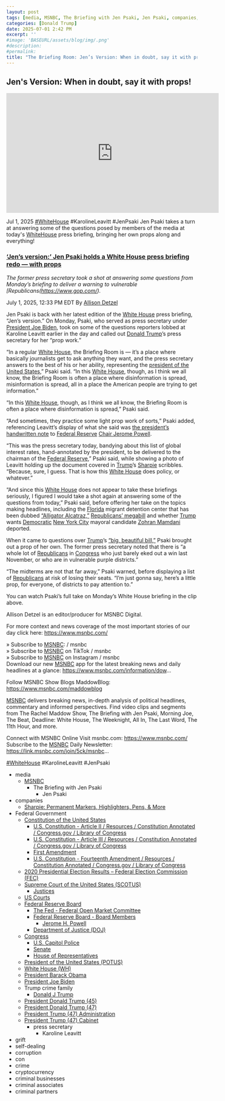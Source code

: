 ```yaml
---
layout: post
tags: [media, MSNBC, The Briefing with Jen Psaki, Jen Psaki, companies, Sharpie –  Permanent Markers Highlighters Pens & More, Federal Government, Constitution of the United States, U.S. Constitution - Article II / Resources / Constitution Annotated / Congress.gov / Library of Congress, U.S. Constitution - Article III / Resources / Constitution Annotated / Congress.gov / Library of Congress, First Amendment, U.S. Constitution - Fourteenth Amendment / Resources / Constitution Annotated / Congress.gov / Library of Congress, 2020 Presidential Election Results – Federal Election Commission (FEC), Supreme Court of the United States (SCOTUS), Justices, US Courts, Federal Reserve Board, The Fed - Federal Open Market Committee, Federal Reserve Board - Board Members, Jerome H. Powell, Department of Justice (DOJ), Congress, U.S. Capitol Police, Senate, House of Representatives, President of the United States (POTUS), White House (WH), President Barack Obama, President Joe Biden, Trump crime family, Donald J Trump, President Donald Trump (45), President Donald Trump (47), President Trump (47) Administration, President Trump (47) Cabinet, press secretary, Karoline Leavitt, grift, self-dealing, corruption, con, crime, cryptocurrency, criminal businesses, criminal associates, criminal partners]
categories: [Donald Trump]
date: 2025-07-01 2:42 PM
excerpt: ''
#image: 'BASEURL/assets/blog/img/.png'
#description:
#permalink:
title: "The Briefing Room: Jen’s Version: When in doubt, say it with props!"
---
```



## Jen's Version: When in doubt, say it with props!

<iframe width="560" height="315"
 src="https://www.youtube.com/embed/xZBFH5duTwE?si=3fypp2-l8VETGmlE" title="YouTube video player" frameborder="0" allow="accelerometer; autoplay; clipboard-write; encrypted-media; gyroscope; picture-in-picture; web-share" referrerpolicy="strict-origin-when-cross-origin" allowfullscreen></iframe>
 
Jul 1, 2025  [#WhiteHouse](https://www.whitehouse.gov/) #KarolineLeavitt #JenPsaki
Jen Psaki takes a turn at answering some of the questions posed by members of the media at today's [WhiteHouse](https://www.whitehouse.gov/) press briefing, bringing her own props along and everything!

### [‘Jen’s version:’ Jen Psaki holds a White House press briefing redo — with props](https://www.msnbc.com/top-stories/latest/trump-white-house-press-briefing-jens-version-rcna216200)

*The former press secretary took a shot at answering some questions from Monday’s briefing to deliver a warning to vulnerable [Republicans(https://www.gop.com/).*

July 1, 2025, 12:33 PM EDT
By [Allison Detzel](https://www.msnbc.com/author/allison-detzel-ncpn1310186)

Jen Psaki is back with her latest edition of the [White House](https://www.whitehouse.gov/) press briefing, “Jen’s version.” On Monday, Psaki, who served as press secretary under [President Joe Biden](https://bidenwhitehouse.archives.gov/), took on some of the questions reporters lobbed at Karoline Leavitt earlier in the day and called out [Donald Trump](https://www.donaldjtrump.com/)’s press secretary for her “prop work.”

“In a regular [White House](https://www.whitehouse.gov/), the Briefing Room is — it’s a place where basically journalists get to ask anything they want, and the press secretary answers to the best of his or her ability, representing the [president of the United States](https://www.usa.gov/),” Psaki said. “In this [White House](https://www.whitehouse.gov/), though, as I think we all know, the Briefing Room is often a place where disinformation is spread, misinformation is spread, all in a place the American people are trying to get information.”

“In this [White House](https://www.whitehouse.gov/), though, as I think we all know, the Briefing Room is often a place where disinformation is spread,” Psaki said.

“And sometimes, they practice some light prop work of sorts,” Psaki added, referencing Leavitt’s display of what she said was [the president’s handwritten note](https://truthsocial.com/@realDonaldTrump/posts/114773418889111055) to [Federal Reserve](https://www.federalreserve.gov/) [Chair Jerome Powell](https://www.federalreserve.gov/aboutthefed/bios/board/powell.htm).

“This was the press secretary today, bandying about this list of global interest rates, hand-annotated by the president, to be delivered to the chairman of the [Federal Reserve](https://www.federalreserve.gov/),” Psaki said, while showing a photo of Leavitt holding up the document covered in [Trump](https://www.donaldjtrump.com/)’s [Sharpie](https://www.sharpie.com/) scribbles. “Because, sure, I guess. That is how this [White House](https://www.whitehouse.gov/) does policy, or whatever.”

“And since this [White House](https://www.whitehouse.gov/) does not appear to take these briefings seriously, I figured I would take a shot again at answering some of the questions from today,” Psaki said, before offering her take on the topics making headlines, including the [Florida](https://www.myflorida.gov/) migrant detention center that has been dubbed [“Alligator Alcatraz,”](https://www.msnbc.com/top-stories/latest/alligator-alcatraz-florida-detention-trump-fema-immigrants-rcna215109) [Republicans’ megabill](https://www.msnbc.com/opinion/msnbc-opinion/big-beautiful-bill-tax-cuts-wealthy-inequality-rcna215574) and whether [Trump](https://www.donaldjtrump.com/) wants [Democratic](https://www.democrats.org/) [New York City](https://www.nyc.gov/) mayoral candidate [Zohran Mamdani](https://www.youtube.com/watch?v=3I6eACFkrfY) deported.

When it came to questions over [Trump](https://www.donaldjtrump.com/)’s [“big, beautiful bill,”](https://www.msnbc.com/opinion/msnbc-opinion/medicaid-cuts-big-beautiful-bill-deaths-rcna215575) Psaki brought out a prop of her own. The former press secretary noted that there is “a whole lot of [Republicans](https://www.gop.com/) in [Congress](https://www.congress.gov/) who just barely eked out a win last November, or who are in vulnerable purple districts.”

“The midterms are not that far away,” Psaki warned, before displaying a list of [Republicans](https://www.gop.com/) at risk of losing their seats. “I’m just gonna say, here’s a little prop, for everyone, of districts to pay attention to.”

You can watch Psaki’s full take on Monday’s White House briefing in the clip above.

Allison Detzel is an editor/producer for MSNBC Digital.

For more context and news coverage of the most important stories of our day click here: https://www.msnbc.com/

» Subscribe to [MSNBC](https://www.msnbc.com/):    / msnbc  
» Subscribe to [MSNBC](https://www.msnbc.com/) on TikTok   / msnbc   
» Subscribe to [MSNBC](https://www.msnbc.com/) on Instagram   / msnbc   
Download our new [MSNBC](https://www.msnbc.com/) app for the latest breaking news and daily headlines at a glance: https://www.msnbc.com/information/dow...

Follow MSNBC Show Blogs 
MaddowBlog: https://www.msnbc.com/maddowblog

[MSNBC](https://www.msnbc.com/) delivers breaking news, in-depth analysis of political headlines, commentary and informed perspectives. Find video clips and segments from The Rachel Maddow Show, The Briefing with Jen Psaki, Morning Joe, The Beat, Deadline: White House, The Weeknight, All In, The Last Word, The 11th Hour, and more.

Connect with MSNBC Online 
Visit msnbc.com: https://www.msnbc.com/ 
Subscribe to the [MSNBC](https://www.msnbc.com/) Daily Newsletter: https://link.msnbc.com/join/5ck/msnbc...

[#WhiteHouse](https://www.whitehouse.gov/) #KarolineLeavitt #JenPsaki

- media
    - [MSNBC](https://www.msnbc.com/)
        - The Briefing with Jen Psaki 
            - Jen Psaki
- companies 
    - [Sharpie: Permanent Markers, Highlighters, Pens, & More](https://www.sharpie.com/)
- Federal Government 
    - [Constitution of the United States](https://constitution.congress.gov/)
        - [U.S. Constitution - Article II / Resources / Constitution Annotated / Congress.gov / Library of Congress](https://constitution.congress.gov/constitution/article-2/)
        - [U.S. Constitution - Article III / Resources / Constitution Annotated / Congress.gov / Library of Congress](https://constitution.congress.gov/constitution/article-3/)
        - [First Amendment](https://constitution.congress.gov/constitution/amendment-1/)
        - [U.S. Constitution - Fourteenth Amendment / Resources / Constitution Annotated / Congress.gov / Library of Congress](https://constitution.congress.gov/constitution/amendment-14/)
    - [2020 Presidential Election Results – Federal Election Commission (FEC)](https://www.fec.gov/resources/cms-content/documents/federalelections2020.pdf)
    - [Supreme Court of the United States (SCOTUS)](https://www.supremecourt.gov/)
        - [Justices](https://www.supremecourt.gov/about/justices.aspx)
    - [US Courts](https://www.uscourts.gov/)
    - [Federal Reserve Board](https://www.federalreserve.gov/)
        - [The Fed - Federal Open Market Committee](https://www.federalreserve.gov/monetarypolicy/fomc.htm)
        - [Federal Reserve Board - Board Members](https://www.federalreserve.gov/aboutthefed/bios/board/default.htm)
            - [Jerome H. Powell](https://www.federalreserve.gov/aboutthefed/bios/board/powell.htm)
        - [Department of Justice (DOJ)](https://www.justice.gov/)
    - [Congress](https://www.congress.gov/)
        - [U.S. Capitol Police](https://www.uscp.gov/)
        - [Senate](https://www.senate.gov/)
        - [House of Representatives](https://www.house.gov/)
    - [President of the United States (POTUS)](https://www.whitehouse.gov/)
    - [White House (WH)](https://www.whitehouse.gov/)
    - [President Barack Obama](https://obamawhitehouse.archives.gov/)
    - [President Joe Biden](https://bidenwhitehouse.archives.gov/)
    - Trump crime family
        - [Donald J Trump](https://www.donaldjtrump.com/)
     - [President Donald Trump (45)](https://trumpwhitehouse.archives.gov/)
    - [President Donald Trump (47)](https://www.whitehouse.gov/administration/donald-j-trump/)
    - [President Trump (47) Administration](https://www.whitehouse.gov/administration/)
    - [President Trump (47) Cabinet](https://www.whitehouse.gov/administration/the-cabinet/)
        - press secretary 
            - Karoline Leavitt 
- grift
- self-dealing
- corruption
- con
- crime
- cryptocurrency 
- criminal businesses
- criminal associates
- criminal partners
